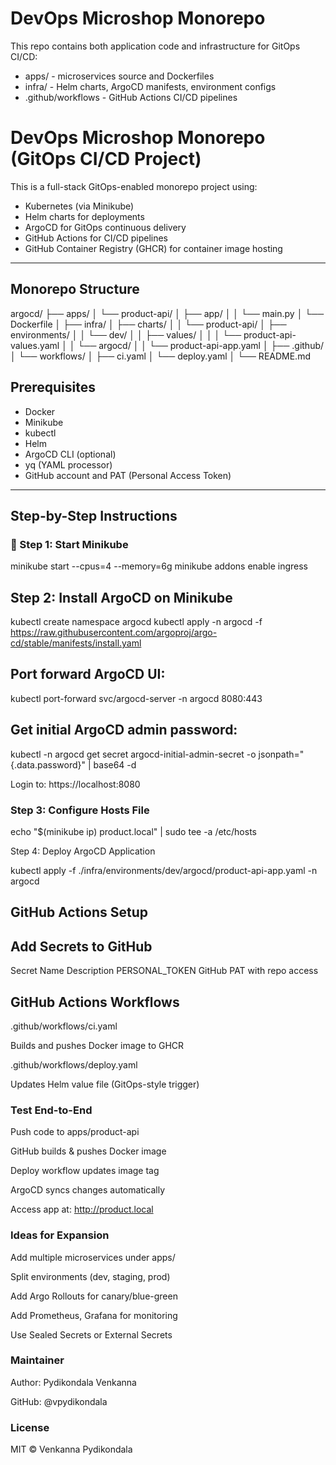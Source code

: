 # DevOps Microshop Monorepo

This repo contains both application code and infrastructure for GitOps CI/CD:

- apps/ - microservices source and Dockerfiles
- infra/ - Helm charts, ArgoCD manifests, environment configs
- .github/workflows - GitHub Actions CI/CD pipelines

# DevOps Microshop Monorepo (GitOps CI/CD Project)

This is a full-stack GitOps-enabled monorepo project using:

- Kubernetes (via Minikube)
- Helm charts for deployments
- ArgoCD for GitOps continuous delivery
- GitHub Actions for CI/CD pipelines
- GitHub Container Registry (GHCR) for container image hosting

---

## Monorepo Structure

argocd/
├── apps/
│ └── product-api/
│ ├── app/
│ │ └── main.py
│ └── Dockerfile
│
├── infra/
│ ├── charts/
│ │ └── product-api/
│ ├── environments/
│ │ └── dev/
│ │ ├── values/
│ │ │ └── product-api-values.yaml
│ │ └── argocd/
│ │ └── product-api-app.yaml
│
├── .github/
│ └── workflows/
│ ├── ci.yaml
│ └── deploy.yaml
│
└── README.md


## Prerequisites

- Docker
- Minikube
- kubectl
- Helm
- ArgoCD CLI (optional)
- yq (YAML processor)
- GitHub account and PAT (Personal Access Token)

---

## Step-by-Step Instructions

### 🔧 Step 1: Start Minikube

minikube start --cpus=4 --memory=6g
minikube addons enable ingress

## Step 2: Install ArgoCD on Minikube

kubectl create namespace argocd
kubectl apply -n argocd -f https://raw.githubusercontent.com/argoproj/argo-cd/stable/manifests/install.yaml

## Port forward ArgoCD UI:

kubectl port-forward svc/argocd-server -n argocd 8080:443

## Get initial ArgoCD admin password:

kubectl -n argocd get secret argocd-initial-admin-secret -o jsonpath="{.data.password}" | base64 -d

Login to: https://localhost:8080

### Step 3: Configure Hosts File

echo "$(minikube ip)  product.local" | sudo tee -a /etc/hosts

Step 4: Deploy ArgoCD Application

kubectl apply -f ./infra/environments/dev/argocd/product-api-app.yaml -n argocd

## GitHub Actions Setup

## Add Secrets to GitHub

Secret Name	        Description
PERSONAL_TOKEN	    GitHub PAT with repo access

## GitHub Actions Workflows

.github/workflows/ci.yaml

Builds and pushes Docker image to GHCR

.github/workflows/deploy.yaml

Updates Helm value file (GitOps-style trigger)

### Test End-to-End

Push code to apps/product-api

GitHub builds & pushes Docker image

Deploy workflow updates image tag

ArgoCD syncs changes automatically

Access app at: http://product.local

### Ideas for Expansion
Add multiple microservices under apps/

Split environments (dev, staging, prod)

Add Argo Rollouts for canary/blue-green

Add Prometheus, Grafana for monitoring

Use Sealed Secrets or External Secrets

### Maintainer

Author: Pydikondala Venkanna

GitHub: @vpydikondala

### License

MIT © Venkanna Pydikondala